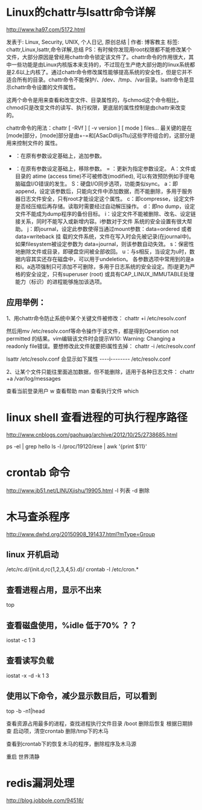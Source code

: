 
# Linux的chattr与lsattr命令详解
http://www.ha97.com/5172.html

发表于: Linux, Security, UNIX, 个人日记, 原创总结 | 作者: 博客教主
标签: chattr,Linux,lsattr,命令详解,总结
PS：有时候你发现用root权限都不能修改某个文件，大部分原因是曾经用chattr命令锁定该文件了。chattr命令的作用很大，其中一些功能是由Linux内核版本来支持的，不过现在生产绝大部分跑的linux系统都是2.6以上内核了。通过chattr命令修改属性能够提高系统的安全性，但是它并不适合所有的目录。chattr命令不能保护/、/dev、/tmp、/var目录。lsattr命令是显示chattr命令设置的文件属性。

这两个命令是用来查看和改变文件、目录属性的，与chmod这个命令相比，chmod只是改变文件的读写、执行权限，更底层的属性控制是由chattr来改变的。

chattr命令的用法：chattr [ -RVf ] [ -v version ] [ mode ] files…
最关键的是在[mode]部分，[mode]部分是由+-=和[ASacDdIijsTtu]这些字符组合的，这部分是用来控制文件的
属性。

+ ：在原有参数设定基础上，追加参数。
- ：在原有参数设定基础上，移除参数。
= ：更新为指定参数设定。
A：文件或目录的 atime (access time)不可被修改(modified), 可以有效预防例如手提电脑磁盘I/O错误的发生。
S：硬盘I/O同步选项，功能类似sync。
a：即append，设定该参数后，只能向文件中添加数据，而不能删除，多用于服务器日志文件安全，只有root才能设定这个属性。
c：即compresse，设定文件是否经压缩后再存储。读取时需要经过自动解压操作。
d：即no dump，设定文件不能成为dump程序的备份目标。
i：设定文件不能被删除、改名、设定链接关系，同时不能写入或新增内容。i参数对于文件 系统的安全设置有很大帮助。
j：即journal，设定此参数使得当通过mount参数：data=ordered 或者 data=writeback 挂 载的文件系统，文件在写入时会先被记录(在journal中)。如果filesystem被设定参数为 data=journal，则该参数自动失效。
s：保密性地删除文件或目录，即硬盘空间被全部收回。
u：与s相反，当设定为u时，数据内容其实还存在磁盘中，可以用于undeletion。
各参数选项中常用到的是a和i。a选项强制只可添加不可删除，多用于日志系统的安全设定。而i是更为严格的安全设定，只有superuser (root) 或具有CAP_LINUX_IMMUTABLE处理能力（标识）的进程能够施加该选项。

## 应用举例：

1、用chattr命令防止系统中某个关键文件被修改：
  chattr +i /etc/resolv.conf

然后用mv /etc/resolv.conf等命令操作于该文件，都是得到Operation not permitted 的结果。vim编辑该文件时会提示W10: Warning: Changing a readonly file错误。要想修改此文件就要把i属性去掉： chattr -i /etc/resolv.conf

  lsattr /etc/resolv.conf
会显示如下属性
----i-------- /etc/resolv.conf

2、让某个文件只能往里面追加数据，但不能删除，适用于各种日志文件：
  chattr +a /var/log/messages

查看当前登录用户
  w
查看帮助
  man
查看执行文件
  which

# linux shell 查看进程的可执行程序路径
http://www.cnblogs.com/gaohuag/archive/2012/10/25/2738685.html

  ps -el | grep hello
  ls -l /proc/19120/exe | awk '{print $11}'

#  crontab 命令
 http://www.jb51.net/LINUXjishu/19905.html
 -l 列表 -d 删除


# 木马查杀程序
 http://www.dwhd.org/20150908_191437.html?mType=Group

## linux 开机启动
  /etc/rc.d/{init.d,rc{1,2,3,4,5}.d}/
  crontab -l
  /etc/cron.*

## 查看进程占用，显示不出来
  top

## 查看磁盘使用，%idle 低于70% ？？
  iostat -c 1 3
## 查看读写负载
  iostat -x -d -k 1 3

## 使用以下命令，减少显示数目后，可以看到
  top -b -n1|head  

查看资源占用最多的进程，查找进程执行文件目录 /boot
删除后恢复
根据日期排查 启动项，清空crontab 
删除/tmp下的木马

查看到crontab下的恢复木马的程序，删除程序及木马源

重启 世界清静

# redis漏洞处理

http://blog.jobbole.com/94518/
